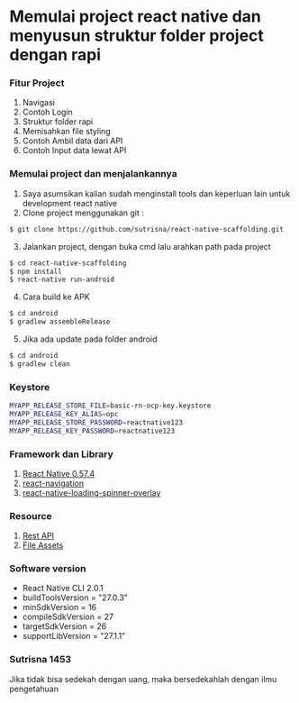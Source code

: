 # Memulai project react native dan menyusun struktur folder project dengan rapi
### Fitur Project
1. Navigasi
2. Contoh Login
3. Struktur folder rapi
4. Memisahkan file styling
5. Contoh Ambil data dari API
6. Contoh Input data lewat API

### Memulai project dan menjalankannya
1. Saya asumsikan kalian sudah menginstall tools dan keperluan lain untuk development react native
2. Clone project menggunakan git :
```bash
$ git clone https://github.com/sutrisna/react-native-scaffolding.git
```
3. Jalankan project, dengan buka cmd lalu arahkan path pada project
```bash
$ cd react-native-scaffolding
$ npm install
$ react-native run-android
```
4. Cara build ke APK
```bash
$ cd android
$ gradlew assembleRelease
```
5. Jika ada update pada folder android
```bash
$ cd android
$ gradlew clean
```

### Keystore
```bash
MYAPP_RELEASE_STORE_FILE=basic-rn-ocp-key.keystore
MYAPP_RELEASE_KEY_ALIAS=opc
MYAPP_RELEASE_STORE_PASSWORD=reactnative123
MYAPP_RELEASE_KEY_PASSWORD=reactnative123
```

### Framework dan Library
1. [React Native 0.57.4](https://facebook.github.io/react-native/)
2. [react-navigation](https://reactnavigation.org/)
3. [react-native-loading-spinner-overlay](https://www.npmjs.com/package/react-native-loading-spinner-overlay)

### Resource
1. [Rest API](https://jsonplaceholder.typicode.com/)
2. [File Assets](https://flaticon.com/)

### Software version
* React Native CLI 2.0.1
* buildToolsVersion = "27.0.3"
* minSdkVersion = 16
* compileSdkVersion = 27
* targetSdkVersion = 26
* supportLibVersion = "27.1.1"

### Sutrisna 1453
Jika tidak bisa sedekah dengan uang, maka bersedekahlah dengan ilmu pengetahuan